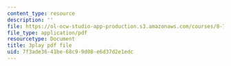 ```yaml
---
content_type: resource
description: ''
file: https://ol-ocw-studio-app-production.s3.amazonaws.com/courses/8-701-introduction-to-nuclear-and-particle-physics-fall-2020/7f3ade3641be68c99d08e6d37d2e1edc_olxlB5mW1CI.pdf
file_type: application/pdf
resourcetype: Document
title: 3play pdf file
uid: 7f3ade36-41be-68c9-9d08-e6d37d2e1edc
---
```

